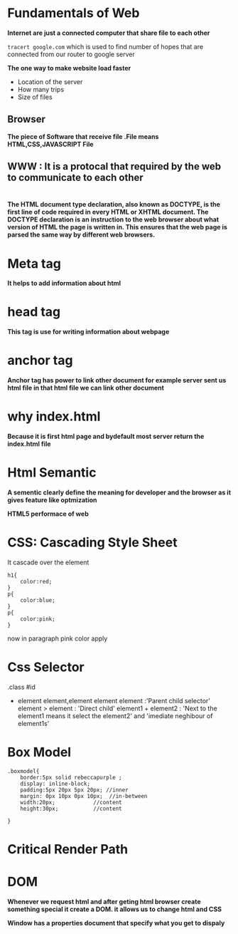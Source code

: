 # Fundamentals of Web

**Internet are just a connected computer that share file to each other**

`tracert google.com` which is used to find number of hopes that are connected from our router to google server

**The one way to make website load faster**

- Location of the server
- How many trips
- Size of files

## Browser

**The piece of Software that receive file .File means HTML,CSS,JAVASCRIPT File**

## WWW : It is a protocal that required by the web to communicate to each other

# <!DOCTYPE html>

**The HTML document type declaration, also known as DOCTYPE, is the first line of code required in every HTML or XHTML document. The DOCTYPE declaration is an instruction to the web browser about what version of HTML the page is written in. This ensures that the web page is parsed the same way by different web browsers.**

# Meta tag

**It helps to add information about html**

# head tag

**This tag is use for writing information about webpage**

# anchor tag

**Anchor tag has power to link other document for example server sent us html file in that html file we can link other document**

# why index.html

**Because it is first html page and bydefault most server return the index.html file**

# Html Semantic

**A sementic clearly define the meaning for developer and the browser as it gives feature like optmization**

**HTML5 performace of web**

# CSS: Cascading Style Sheet

It cascade over the element

```like
h1{
    color:red;
}
p{
    color:blue;
}
p{
    color:pink;
}
```

now in paragraph pink color apply

# Css Selector

.class
#id

- element
  element,element
  element element :'Parent child selector'
  element > element : 'Direct child'
  element1 + element2 : 'Next to the element1 means it select the element2' and 'imediate neghibour of element1s'

# Box Model

```
.boxmodel{
    border:5px solid rebeccapurple ;
    display: inline-block;
    padding:5px 20px 5px 20px; //inner
    margin: 0px 10px 0px 10px;  //in-between
    width:20px;            //content
    height:30px;           //content

}
```

# Critical Render Path

# DOM

**Whenever we request html and after geting html browser create something special it create a DOM. it allows us to change html and CSS**

**Window has a properties document that specify what you get to dispaly**
